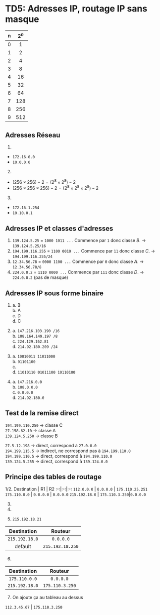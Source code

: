 # TD5: Adresses IP, routage IP sans masque

|   n   | 2$^n$ |
| :---: | :---: |
|   0   |   1   |
|   1   |   2   |
|   2   |   4   |
|   3   |   8   |
|   4   |  16   |
|   5   |  32   |
|   6   |  64   |
|   7   |  128  |
|   8   |  256  |
|   9   |  512  |

## Adresses Réseau

1. 
+ `172.16.0.0`
+ `10.0.0.0`

2.
+ $(256 \times 256)-2 = (2^8 \times 2^8)-2$
+ $(256 \times 256 \times 256)-2 = (2^8 \times 2^8 \times 2^8)-2$

3.
+ `172.16.1.254`
+ `10.10.0.1`

## Adresses IP et classes d'adresses

1. `139.124.5.25` = `1000 1011 ...` 
Commence par `1` donc classe *B*. $\rightarrow$ `139.124.5.25/16`
2. `194.199.116.255` = `1100 0010 ...`
Commence par `11` donc classe *C*. $\rightarrow$ `194.199.116.255/24`
3. `12.34.56.78` = `0000 1100 ...`
Commence par `0` donc classe *A*. $\rightarrow$ `12.34.56.78/8`
4. `224.0.0.2` = `1110 0000 ...`
Commence par `111` donc classe *D*. $\rightarrow$ `224.0.0.2` (pas de masque)

## Adresses IP sous forme binaire

1.
    a. B  
    b. A  
    c. D  
    d. C  

2.  a. `147.216.103.190 /16`  
    b. `108.164.149.197 /8`  
    c. `224.129.162.81`  
    d. `214.92.180.209 /24`

3.  a. `10010011 11011000`  
    b. `01101100`  
    c.   
    d. `11010110 01011100 10110100`  

4.  a. `147.216.0.0`  
    b. `108.0.0.0`  
    c. `0.0.0.0`  
    d. `214.92.180.0`  

## Test de la remise direct

`194.199.110.250` $\rightarrow$ classe C  
`27.158.62.10` $\rightarrow$ classe A  
`139.124.5.250` $\rightarrow$ classe B

`27.5.12.198`  $\rightarrow$ direct, correspond à `27.0.0.0`  
`194.199.115.5`  $\rightarrow$ indirect, ne correspond pas à `194.199.110.0`  
`194.199.110.5`  $\rightarrow$ direct, correspond à `194.199.110.0`  
`139.124.5.255`  $\rightarrow$ direct, correspond à `139.124.0.0`

## Principe des tables de routage

1/2. 
Destination | R1 | R2
:-:|:-:|:-:
`112.0.0.0` | `0.0.0.0` | `175.110.25.251`
`175.110.0.0` | `0.0.0.0` | `0.0.0.0`
`215.192.18.0` | `175.110.3.250`|`0.0.0.0`

3.
4.

5. `215.192.18.21`  

Destination | Routeur 
:-:|:-:
`215.192.18.0` | `0.0.0.0`
default | `215.192.18.250`

6. 
Destination | Routeur
:-:|:-:
`175.110.0.0` | `0.0.0.0`
`215.192.18.0` | `175.110.3.250`

7. On ajoute ça au tableau au dessus  

`112.3.45.67` | `175.110.3.250`